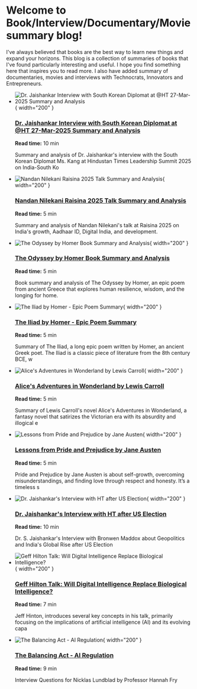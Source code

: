 # Welcome to Book/Interview/Documentary/Movie summary blog! 

I've always believed that books are the best way to learn new things and expand your horizons. This blog is a collection of summaries of books that I've found particularly interesting and useful. I hope you find something here that inspires you to read more. I also have added summary of documentaries, movies and interviews with Technocrats, Innovators and Entrepreneurs.


<div class="grid cards" markdown>



- ![Dr. Jaishankar Interview with South Korean Diplomat at @HT 27-Mar-2025 Summary and Analysis](../assets/images/default/summaryblog.jpg){ width="200" }

    ### [Dr. Jaishankar Interview with South Korean Diplomat at @HT 27-Mar-2025 Summary and Analysis](Dr.Jaishankar-Interview-with-Ambassador-Kang-Mar-2025.md)
    
    **Read time:** 10 min
    
    Summary and analysis of Dr. Jaishankar's interview with the South Korean Diplomat Ms. Kang at Hindustan Times Leadership Summit 2025 on India-South Ko


- ![Nandan Nilekani Raisina 2025 Talk Summary and Analysis](../assets/images/default/summaryblog.jpg){ width="200" }

    ### [Nandan Nilekani Raisina 2025 Talk Summary and Analysis](Nandan-Nilekani-at-Raisina-2025.md)
    
    **Read time:** 5 min
    
    Summary and analysis of Nandan Nilekani's talk at Raisina 2025 on India's growth, Aadhaar ID, Digital India, and development.
    
</div>

<div class="grid cards" markdown>



- ![The Odyssey by Homer Book Summary and Analysis](../assets/images/default/summaryblog.jpg){ width="200" }

    ### [The Odyssey by Homer Book Summary and Analysis](The-Odyssey-by-Homer.md)
    
    **Read time:** 5 min
    
    Book summary and analysis of The Odyssey by Homer, an epic poem from ancient Greece that explores human resilience, wisdom, and the longing for home.


- ![The Iliad by Homer - Epic Poem Summary](../assets/images/default/summaryblog.jpg){ width="200" }

    ### [The Iliad by Homer - Epic Poem Summary](The-Iliad-by-Homer.md)
    
    **Read time:** 5 min
    
    Summary of The Iliad, a long epic poem written by Homer, an ancient Greek poet. The Iliad is a classic piece of literature from the 8th century BCE, w
    
</div>

<div class="grid cards" markdown>



- ![Alice's Adventures in Wonderland by Lewis Carroll](../assets/images/default/summaryblog.jpg){ width="200" }

    ### [Alice's Adventures in Wonderland by Lewis Carroll](Alice-in-Wonderland.md)
    
    **Read time:** 5 min
    
    Summary of Lewis Carroll's novel Alice's Adventures in Wonderland, a fantasy novel that satirizes the Victorian era with its absurdity and illogical e


- ![Lessons from Pride and Prejudice by Jane Austen](../assets/images/default/summaryblog.jpg){ width="200" }

    ### [Lessons from Pride and Prejudice by Jane Austen](Pride-and-Prejudice.md)
    
    **Read time:** 5 min
    
    Pride and Prejudice by Jane Austen is about self-growth, overcoming misunderstandings, and finding love through respect and honesty. It’s a timeless s
    
</div>

<div class="grid cards" markdown>



- ![Dr. Jaishankar's Interview with HT after US Election](../assets/images/booksummary/7546-Dr-Jaishankdar-Interview-with-HT-after-US-Election.jpg){ width="200" }

    ### [Dr. Jaishankar's Interview with HT after US Election](Dr-Jaishankdar-Interview-with-HT-after-US-Election.md)
    
    **Read time:** 10 min
    
    Dr. S. Jaishankar's Interview with Bronwen Maddox about Geopolitics and India's Global Rise after US Election


- ![Geff Hilton Talk: Will Digital Intelligence Replace Biological Intelligence?](../assets/images/booksummary/7545-Geff-Hilton-Talk-Will-Digital-Intelligence-Replace-Biological-Intelligence.jpg){ width="200" }

    ### [Geff Hilton Talk: Will Digital Intelligence Replace Biological Intelligence?](Geff-Hilton-Talk-Will-Digital-Intelligence-Replace-Biological-Intelligence.md)
    
    **Read time:** 7 min
    
    Jeff Hinton, introduces several key concepts in his talk, primarily focusing on the implications of artificial intelligence (AI) and its evolving capa
    
</div>

<div class="grid cards" markdown>



- ![The Balancing Act - AI Regulation](../assets/images/booksummary/7544-The-Balancing-Act-AI-Regulation.jpg){ width="200" }

    ### [The Balancing Act - AI Regulation](The-Balancing-Act-AI-Regulation.md)
    
    **Read time:** 9 min
    
    Interview Questions for Nicklas Lundblad by Professor Hannah Fry
</div>

